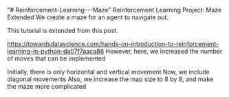 "# Reinforcement-Learning---Maze" 
Reinforcement Learning Project: Maze Extended
We create a maze for an agent to navigate out.

This tutorial is extended from this post.

https://towardsdatascience.com/hands-on-introduction-to-reinforcement-learning-in-python-da07f7aaca88
However, here, we increased the number of moves that can be implemented

Initially, there is only horizontal and vertical movement
Now, we include diagonal movements
Also, we increase the map size to 8 by 8, and make the maze more complicated
